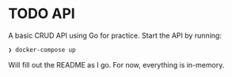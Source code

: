 # TODO API

A basic CRUD API using Go for practice. Start the API by running:

```sh
❯ docker-compose up
```

Will fill out the README as I go. For now, everything is in-memory.